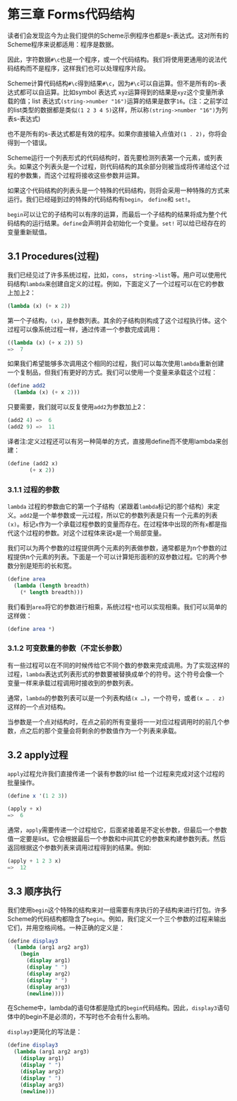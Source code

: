 第三章 Forms代码结构
====


读者们会发现迄今为止我们提供的Scheme示例程序也都是s-表达式。这对所有的Scheme程序来说都适用：程序是数据。


因此，字符数据`#\c`也是一个程序，或一个代码结构。我们将使用更通用的说法代码结构而不是程序，这样我们也可以处理程序片段。


Scheme计算代码结构`#\c`得到结果`#\c`，因为`#\c`可以自运算。但不是所有的s-表达式都可以自运算。比如symbol 表达式 `xyz`运算得到的结果是`xyz`这个变量所承载的值；list 表达式`(string->number "16")`运算的结果是数字`16`。(注：之前学过的list类型的数据都是类似`(1 2 3 4 5)`这样，所以称`(string->number "16")`为列表s-表达式)


也不是所有的s-表达式都是有效的程序。如果你直接输入点值对`(1 . 2)`，你将会得到一个错误。


Scheme运行一个列表形式的代码结构时，首先要检测列表第一个元素，或列表头。如果这个列表头是一个过程，则代码结构的其余部分则被当成将传递给这个过程的参数集，而这个过程将接收这些参数并运算。


如果这个代码结构的列表头是一个特殊的代码结构，则将会采用一种特殊的方式来运行。我们已经碰到过的特殊的代码结构有`begin`， `define`和 `set!`。


`begin`可以让它的子结构可以有序的运算，而最后一个子结构的结果将成为整个代码结构的运行结果。`define`会声明并会初始化一个变量。`set!` 可以给已经存在的变量重新赋值。


## 3.1 Procedures(过程)


我们已经见过了许多系统过程，比如，`cons`， `string->list`等。用户可以使用代码结构`lambda`来创建自定义的过程。例如，下面定义了一个过程可以在它的参数上加上2：

```scheme
(lambda (x) (+ x 2))
```

第一个子结构，`(x)`，是参数列表。其余的子结构则构成了这个过程执行体。这个过程可以像系统过程一样，通过传递一个参数完成调用：

```scheme
((lambda (x) (+ x 2)) 5)
=>  7
```

如果我们希望能够多次调用这个相同的过程，我们可以每次使用`lambda`重新创建一个复制品，但我们有更好的方式。我们可以使用一个变量来承载这个过程：

```scheme
(define add2
  (lambda (x) (+ x 2)))
```

只要需要，我们就可以反复使用`add2`为参数加上2：

```scheme
(add2 4) =>  6
(add2 9) =>  11
```

译者注:定义过程还可以有另一种简单的方式，直接用define而不使用lambda来创建：
```scheme
(define (add2 x)
       (+ x 2))
```

### 3.1.1 过程的参数


`lambda` 过程的参数由它的第一个子结构（紧跟着`lambda`标记的那个结构）来定义。`add2`是一个单参数或一元过程，所以它的参数列表是只有一个元素的列表`(x)`。标记`x`作为一个承载过程参数的变量而存在。在过程体中出现的所有`x`都是指代这个过程的参数。对这个过程体来说x是一个局部变量。


我们可以为两个参数的过程提供两个元素的列表做参数，通常都是为n个参数的过程提供n个元素的列表。下面是一个可以计算矩形面积的双参数过程。它的两个参数分别是矩形的长和宽。

```scheme
(define area
  (lambda (length breadth)
    (* length breadth)))
```

我们看到`area`将它的参数进行相乘，系统过程`*`也可以实现相乘。我们可以简单的这样做：

```scheme
(define area *)
```


### 3.1.2 可变数量的参数（不定长参数）

有一些过程可以在不同的时候传给它不同个数的参数来完成调用。为了实现这样的过程，`lambda`表达式列表形式的参数要被替换成单个的符号。这个符号会像一个变量一样来承载过程调用时接收到的参数列表。


通常，`lambda`的参数列表可以是一个列表构结`(x …)`，一个符号，或者`(x … . z)`这样的一个点对结构。


当参数是一个点对结构时，在点之前的所有变量将一一对应过程调用时的前几个参数，点之后的那个变量会将剩余的参数值作为一个列表来承载。


<!-- 译者注：以下是几种可变参数的写法： -->


<!-- ((lambda (x y z) -->
<!--          (begin -->
<!--             (display x) -->
<!--             (newline) -->
<!--             (display y) -->
<!--             (newline) -->
<!--             (display z) -->
<!--             (newline) ) ) -->
<!--             1 2 3) -->
<!-- 和 -->
<!-- (define (t x y z) -->
<!--              (begin -->
<!--                 (display x) -->
<!--                 (newline) -->
<!--                 (display y) -->
<!--                 (newline) -->
<!--                 (display z) -->
<!--                 (newline) ) ) -->
<!-- (t 1 2 3) -->
<!-- 等价。 -->


<!-- ((lambda x -->
<!--          (begin -->
<!--             (display x) ) ) -->
<!--             1 2 3 4) -->
<!-- 和 -->
<!-- (define (t . x) -->
<!--         (begin -->
<!--            (display x) ) ) -->
<!-- (t 1 2 3 4) -->
<!-- 等价。 -->


<!-- ((lambda (x . y) -->
<!--          (begin -->
<!--             (display x) -->
<!--             (newline) -->
<!--             (display y) -->
<!--             (newline) ) ) -->
<!--             1 2 3 4 5) -->
<!-- 和 -->
<!-- (define (t x . y) -->
<!--         (begin -->
<!--            (display x) -->
<!--            (newline) -->
<!--            (display y) -->
<!--            (newline) ) ) -->
<!-- (t 1 2 3 4 5) -->
<!-- 等价。 -->


## 3.2 apply过程


`apply`过程允许我们直接传递一个装有参数的list 给一个过程来完成对这个过程的批量操作。

```scheme
(define x '(1 2 3))
 
(apply + x)
=>  6
```

通常，`apply`需要传递一个过程给它，后面紧接着是不定长参数，但最后一个参数值一定要是list。它会根据最后一个参数和中间其它的参数来构建参数列表。然后返回根据这个参数列表来调用过程得到的结果。例如:

```scheme
(apply + 1 2 3 x)
=>  12
```


## 3.3 顺序执行

我们使用`begin`这个特殊的结构来对一组需要有序执行的子结构来进行打包。许多Scheme的代码结构都隐含了`begin`。例如，我们定义一个三个参数的过程来输出它们，并用空格间格。一种正确的定义是：

```scheme
(define display3
  (lambda (arg1 arg2 arg3)
    (begin
      (display arg1)
      (display " ")
      (display arg2)
      (display " ")
      (display arg3)
      (newline))))
```

在Scheme中，lambda的语句体都是隐式的`begin`代码结构。因此，`display3`语句体中的begin不是必须的，不写时也不会有什么影响。


`display3`更简化的写法是：

```scheme
(define display3
  (lambda (arg1 arg2 arg3)
    (display arg1)
    (display " ")
    (display arg2)
    (display " ")
    (display arg3)
    (newline)))
```
